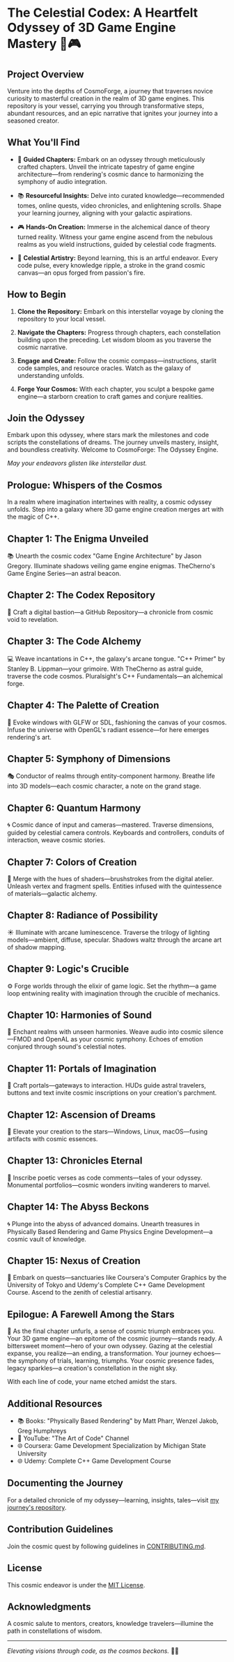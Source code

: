 # The Celestial Codex: A Heartfelt Odyssey of 3D Game Engine Mastery 🌌🎮

## Project Overview

Venture into the depths of CosmoForge, a journey that traverses novice curiosity to masterful creation in the realm of 3D game engines. This repository is your vessel, carrying you through transformative steps, abundant resources, and an epic narrative that ignites your journey into a seasoned creator.

## What You'll Find

- 🚀 **Guided Chapters:** Embark on an odyssey through meticulously crafted chapters. Unveil the intricate tapestry of game engine architecture—from rendering's cosmic dance to harmonizing the symphony of audio integration.

- 📚 **Resourceful Insights:** Delve into curated knowledge—recommended tomes, online quests, video chronicles, and enlightening scrolls. Shape your learning journey, aligning with your galactic aspirations.

- 🎮 **Hands-On Creation:** Immerse in the alchemical dance of theory turned reality. Witness your game engine ascend from the nebulous realms as you wield instructions, guided by celestial code fragments.

- 🌟 **Celestial Artistry:** Beyond learning, this is an artful endeavor. Every code pulse, every knowledge ripple, a stroke in the grand cosmic canvas—an opus forged from passion's fire.

## How to Begin

1. **Clone the Repository:** Embark on this interstellar voyage by cloning the repository to your local vessel.

2. **Navigate the Chapters:** Progress through chapters, each constellation building upon the preceding. Let wisdom bloom as you traverse the cosmic narrative.

3. **Engage and Create:** Follow the cosmic compass—instructions, starlit code samples, and resource oracles. Watch as the galaxy of understanding unfolds.

4. **Forge Your Cosmos:** With each chapter, you sculpt a bespoke game engine—a starborn creation to craft games and conjure realities.

## Join the Odyssey

Embark upon this odyssey, where stars mark the milestones and code scripts the constellations of dreams. The journey unveils mastery, insight, and boundless creativity. Welcome to CosmoForge: The Odyssey Engine.

*May your endeavors glisten like interstellar dust.*

## Prologue: Whispers of the Cosmos

In a realm where imagination intertwines with reality, a cosmic odyssey unfolds. Step into a galaxy where 3D game engine creation merges art with the magic of C++.

## Chapter 1: The Enigma Unveiled

📚 Unearth the cosmic codex "Game Engine Architecture" by Jason Gregory. Illuminate shadows veiling game engine enigmas. TheCherno's Game Engine Series—an astral beacon.

## Chapter 2: The Codex Repository

📂 Craft a digital bastion—a GitHub Repository—a chronicle from cosmic void to revelation.

## Chapter 3: The Code Alchemy

💻 Weave incantations in C++, the galaxy's arcane tongue. "C++ Primer" by Stanley B. Lippman—your grimoire. With TheCherno as astral guide, traverse the code cosmos. Pluralsight's C++ Fundamentals—an alchemical forge.

## Chapter 4: The Palette of Creation

🎨 Evoke windows with GLFW or SDL, fashioning the canvas of your cosmos. Infuse the universe with OpenGL's radiant essence—for here emerges rendering's art.

## Chapter 5: Symphony of Dimensions

🎭 Conductor of realms through entity-component harmony. Breathe life into 3D models—each cosmic character, a note on the grand stage.

## Chapter 6: Quantum Harmony

🌀 Cosmic dance of input and cameras—mastered. Traverse dimensions, guided by celestial camera controls. Keyboards and controllers, conduits of interaction, weave cosmic stories.

## Chapter 7: Colors of Creation

🌈 Merge with the hues of shaders—brushstrokes from the digital atelier. Unleash vertex and fragment spells. Entities infused with the quintessence of materials—galactic alchemy.

## Chapter 8: Radiance of Possibility

☀️ Illuminate with arcane luminescence. Traverse the trilogy of lighting models—ambient, diffuse, specular. Shadows waltz through the arcane art of shadow mapping.

## Chapter 9: Logic's Crucible

⚙️ Forge worlds through the elixir of game logic. Set the rhythm—a game loop entwining reality with imagination through the crucible of mechanics.

## Chapter 10: Harmonies of Sound

🎵 Enchant realms with unseen harmonies. Weave audio into cosmic silence—FMOD and OpenAL as your cosmic symphony. Echoes of emotion conjured through sound's celestial notes.

## Chapter 11: Portals of Imagination

🌌 Craft portals—gateways to interaction. HUDs guide astral travelers, buttons and text invite cosmic inscriptions on your creation's parchment.

## Chapter 12: Ascension of Dreams

🚀 Elevate your creation to the stars—Windows, Linux, macOS—fusing artifacts with cosmic essences.

## Chapter 13: Chronicles Eternal

📜 Inscribe poetic verses as code comments—tales of your odyssey. Monumental portfolios—cosmic wonders inviting wanderers to marvel.

## Chapter 14: The Abyss Beckons

🌀 Plunge into the abyss of advanced domains. Unearth treasures in Physically Based Rendering and Game Physics Engine Development—a cosmic vault of knowledge.

## Chapter 15: Nexus of Creation

🌟 Embark on quests—sanctuaries like Coursera's Computer Graphics by the University of Tokyo and Udemy's Complete C++ Game Development Course. Ascend to the zenith of celestial artisanry.

## Epilogue: A Farewell Among the Stars

🌌 As the final chapter unfurls, a sense of cosmic triumph embraces you. Your 3D game engine—an epitome of the cosmic journey—stands ready. A bittersweet moment—hero of your own odyssey. Gazing at the celestial expanse, you realize—an ending, a transformation. Your journey echoes—the symphony of trials, learning, triumphs. Your cosmic presence fades, legacy sparkles—a creation's constellation in the night sky.

With each line of code, your name etched amidst the stars.

## Additional Resources

- 📚 Books: "Physically Based Rendering" by Matt Pharr, Wenzel Jakob, Greg Humphreys
- 🎥 YouTube: "The Art of Code" Channel
- 🌐 Coursera: Game Development Specialization by Michigan State University
- 🌐 Udemy: Complete C++ Game Development Course

## Documenting the Journey

For a detailed chronicle of my odyssey—learning, insights, tales—visit [my journey's repository](https://shorturl.at/kLQR5).

## Contribution Guidelines

Join the cosmic quest by following guidelines in [CONTRIBUTING.md](link-to-contributing-md).

## License

This cosmic endeavor is under the [MIT License](link-to-license).

## Acknowledgments

A cosmic salute to mentors, creators, knowledge travelers—illumine the path in constellations of wisdom.

---

*Elevating visions through code, as the cosmos beckons.* 🌠🚀
